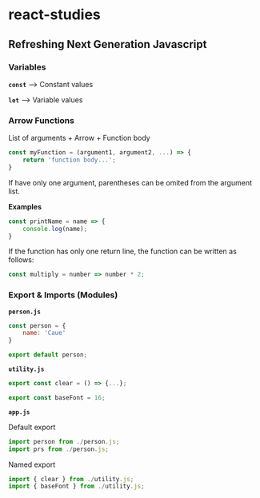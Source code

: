 # react-studies

## Refreshing Next Generation Javascript

### Variables

**`const`** --> Constant values

**`let`** --> Variable values

### Arrow Functions

List of arguments + Arrow + Function body
```javascript
const myFunction = (argument1, argument2, ...) => {
    return 'function body...';
}
```

If have only one argument, parentheses can be omited from the argument list.

**Examples**
```javascript
const printName = name => {
    console.log(name);
}
```

If the function has only one return line, the function can be written as follows:
```javascript
const multiply = number => number * 2;
```

### Export & Imports (Modules)

**`person.js`**
```javascript
const person = {
    name: 'Caue'
}

export default person;
```

**`utility.js`**
```javascript
export const clear = () => {...};

export const baseFont = 16;
```

**`app.js`**

Default export
```javascript
import person from ./person.js;
import prs from ./person.js;
```

Named export
```javascript
import { clear } from ./utility.js;
import { baseFont } from ./utility.js;
```
